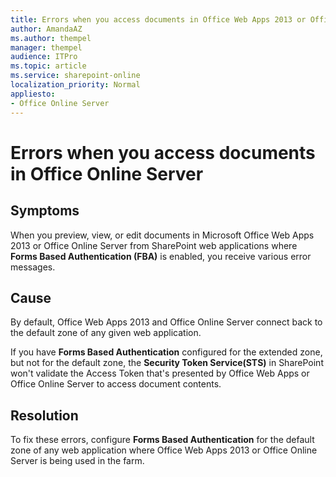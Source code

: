 ```yaml
---
title: Errors when you access documents in Office Web Apps 2013 or Office Online Server from SharePoint web applications where Forms Based Authentication is enabled
author: AmandaAZ
ms.author: thempel
manager: thempel
audience: ITPro
ms.topic: article
ms.service: sharepoint-online
localization_priority: Normal
appliesto:
- Office Online Server
---
```


# Errors when you access documents in Office Online Server

## Symptoms

When you preview, view, or edit documents in Microsoft Office Web Apps 2013 or Office Online Server from SharePoint web applications where **Forms Based Authentication (FBA)** is enabled, you receive various error messages.

## Cause

By default, Office Web Apps 2013 and Office Online Server connect back to the default zone of any given web application.

If you have **Forms Based Authentication** configured for the extended zone, but not for the default zone, the **Security Token Service(STS)** in SharePoint won't validate the Access Token that's presented by Office Web Apps or Office Online Server to access document contents.

## Resolution

To fix these errors, configure **Forms Based Authentication** for the default zone of any web application where Office Web Apps 2013 or Office Online Server is being used in the farm.
